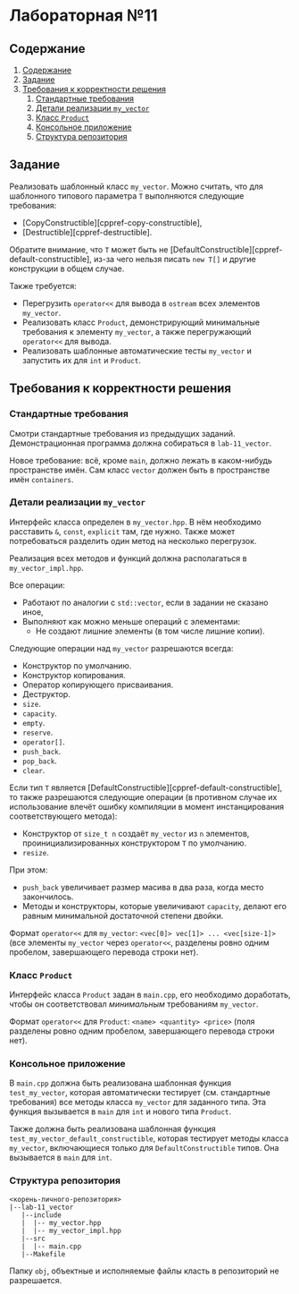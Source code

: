 # Лабораторная №11

## Содержание
1. [Содержание](#содержание)
1. [Задание](#задание)
1. [Требования к корректности решения](#требования-к-корректности-решения)
    1. [Стандартные требования](#стандартные-требования)
    1. [Детали реализации `my_vector`](#детали-реализации-my_vector)
    1. [Класс `Product`](#класс-product)
    1. [Консольное приложение](#консольное-приложение)
    1. [Структура репозитория](#структура-репозитория)
## Задание
Реализовать шаблонный класс `my_vector`.
Можно считать, что для шаблонного типового параметра `T` выполняются следующие требования:

* [CopyConstructible][cppref-copy-constructible],
* [Destructible][cppref-destructible].

Обратите внимание, что `T` может быть не [DefaultConstructible][cppref-default-constructible], из-за
чего нельзя писать `new T[]` и другие конструкции в общем случае.

Также требуется:

* Перегрузить `operator<<` для вывода в `ostream` всех элементов `my_vector`.
* Реализовать класс `Product`, демонстрирующий минимальные требования к элементу `my_vector`,
  а также перегружающий `operator<<` для вывода.
* Реализовать шаблонные автоматические тесты `my_vector` и запустить их для `int` и `Product`.

## Требования к корректности решения
### Стандартные требования
Смотри стандартные требования из предыдущих заданий.
Демонстрационная программа должна собираться в `lab-11_vector`.

Новое требование: всё, кроме `main`, должно лежать в каком-нибудь пространстве имён. Сам класс
`vector` должен быть в пространстве имён `containers`.

### Детали реализации `my_vector`
Интерфейс класса определен в `my_vector.hpp`.
В нём необходимо расставить `&`, `const`, `explicit` там, где нужно.
Также может потребоваться разделить один метод на несколько перегрузок.

Реализация всех методов и функций должна располагаться в `my_vector_impl.hpp`.

Все операции:

* Работают по аналогии с `std::vector`, если в задании не сказано иное,
* Выполняют как можно меньше операций с элементами:
  * Не создают лишние элементы (в том числе лишние копии).

Следующие операции над `my_vector` разрешаются всегда:

* Конструктор по умолчанию.
* Конструктор копирования.
* Оператор копирующего присваивания.
* Деструктор.
* `size`.
* `capacity`.
* `empty`.
* `reserve`.
* `operator[]`.
* `push_back`.
* `pop_back`.
* `clear`.

Если тип `T` является [DefaultConstructible][cppref-default-constructible], то также разрешаются
следующие операции (в противном случае их использование влечёт ошибку компиляции в момент
инстанцирования соответствующего метода):

* Конструктор от `size_t n` создаёт `my_vector` из `n` элементов, проинициализированных
  конструктором `T` по умолчанию.
* `resize`.

При этом:

* `push_back` увеличивает размер масива в два раза, когда место закончилось.
* Методы и конструкторы, которые увеличивают `capacity`,
  делают его равным минимальной достаточной степени двойки.

Формат `operator<<` для `my_vector`: `<vec[0]> vec[1]> ... <vec[size-1]>` (все элементы `my_vector`
через `operator<<`, разделены ровно одним пробелом, завершающего перевода строки нет).

### Класс `Product`
Интерфейс класса `Product` задан в `main.cpp`, его необходимо доработать, чтобы он соответствовал
*минимальным* требованиям `my_vector`.

Формат `operator<<` для `Product`: `<name> <quantity> <price>` (поля разделены ровно одним пробелом,
завершающего перевода строки нет).

### Консольное приложение
В `main.cpp` должна быть реализована шаблонная функция `test_my_vector`, которая автоматически
тестирует (см. стандартные требования) все методы класса `my_vector` для заданного типа. Эта функция
вызывается в `main` для `int` и нового типа `Product`.

Также должна быть реализована шаблонная функция `test_my_vector_default_constructible`, которая
тестирует методы класса `my_vector`, включающиеся только для `DefaultConstructible` типов. Она
вызывается в `main` для `int`.

### Структура репозитория
```
<корень-личного-репозитория>
|--lab-11_vector
   |--include
   |  |-- my_vector.hpp
   |  |-- my_vector_impl.hpp
   |--src
   |  |-- main.cpp
   |--Makefile
```

Папку `obj`, объектные и исполняемые файлы класть в репозиторий не разрешается.